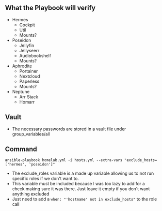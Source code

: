 ## What the Playbook will verify
- Hermes
    - Cockpit
    - Util
    - Mounts?
- Poseidon
    - Jellyfin
    - Jellyseerr
    - Audiobookshelf
    - Mounts?
- Aphrodite
    - Portainer
    - Nextcloud
    - Paperless
    - Mounts?
- Neptune
    - Arr Stack
    - Homarr

## Vault
- The necessary passwords are stored in a vault file under group_variables/all

## Command
`ansible-playbook homelab.yml -i hosts.yml --extra-vars "exclude_hosts=['hermes', 'poseidon']"`
- The exclude_roles variable is a made up variable allowing us to not run specific roles if we don't want to.
- This variable must be included because I was too lazy to add for a check making sure it was there. Just leave it empty if you don't want anything excluded
- Just need to add a `when: "'hostname' not in exclude_hosts"` to the role call
